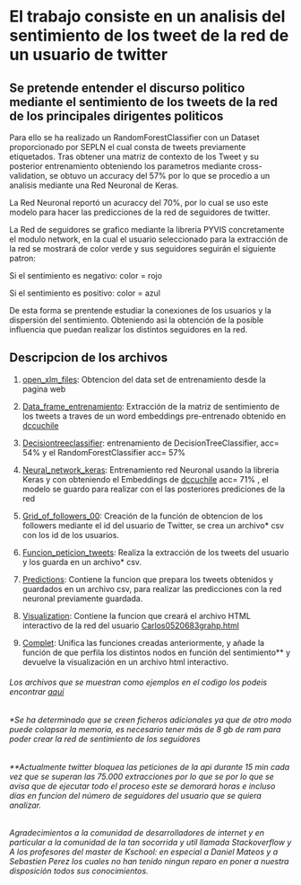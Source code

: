 # El trabajo consiste en un analisis del sentimiento de los tweet de la red de un usuario de twitter

## Se pretende entender el discurso politico mediante el sentimiento de los tweets de la red de los principales dirigentes politicos 

Para ello se ha realizado un RandomForestClassifier con un Dataset proporcionado por SEPLN el cual consta de tweets previamente etiquetados. Tras obtener una matriz de contexto de los Tweet y su posterior entrenamiento obteniendo los parametros mediante cross-validation, se obtuvo un accuracy del 57% por lo que se procedio a un analisis mediante una Red Neuronal de Keras.

La Red Neuronal reportó un acuraccy del 70%, por lo cual se uso este modelo para hacer las predicciones de la red de seguidores de twitter.

 La Red de seguidores se grafico mediante la libreria  PYVIS concretamente el modulo network, en la cual el usuario seleccionado para la extracción de la red se mostrará de color verde y sus seguidores seguirán el siguiente patron: 
 
Si el sentimiento es negativo: color = rojo                                                                                        

Si el sentimiento es positivo: color = azul                                                                                      

De esta forma se prentende estudiar la conexiones de los usuarios y la dispersión del sentimiento. Obteniendo asi la obtención de la posible influencia que puedan realizar los distintos seguidores en la red.

## Descripcion de los archivos 
1. [open_xlm_files](https://github.com/SergioMedBron/-TFM-Analisis-del-discurso-politico-en-Twitter/blob/master/open_xlm_files.ipynb): Obtencion del data set de entrenamiento desde la pagina web 

2. [Data_frame_entrenamiento](https://github.com/SergioMedBron/-TFM-Analisis-del-discurso-politico-en-Twitter/blob/master/Data_frame_entrenamiento.ipynb): Extracción de la matriz de sentimiento de los tweets a traves de un word embeddings pre-entrenado obtenido en  [dccuchile](https://github.com/dccuchile/spanish-word-embeddings) 

3. [Decisiontreeclassifier](https://github.com/SergioMedBron/-TFM-Analisis-del-discurso-politico-en-Twitter/blob/master/decisiontreeclasifier.ipynb): entrenamiento de DecisionTreeClassifier, acc= 54% y el RandomForestClassifier acc= 57%

4. [Neural_network_keras](https://github.com/SergioMedBron/-TFM-Analisis-del-discurso-politico-en-Twitter/blob/master/Neural_network_keras.ipynb): Entrenamiento red Neuronal usando la libreria Keras y con obteniendo el Embeddings de [dccuchile](https://github.com/dccuchile/spanish-word-embeddings) acc= 71% , el modelo se guardo para realizar con el las posteriores prediciones de la red

5. [Grid_of_followers_00](https://github.com/SergioMedBron/-TFM-Analisis-del-discurso-politico-en-Twitter/blob/master/Grid_of_followers_00.ipynb): Creación de la función de obtencion de los followers mediante el id del usuario de Twitter, se crea un archivo* csv con los id de los usuarios. 

6. [Funcion_peticion_tweets](https://github.com/SergioMedBron/-TFM-Analisis-del-discurso-politico-en-Twitter/blob/master/Funcion_peticion_de_tweets.ipynb): Realiza la extracción de los tweets del usuario y los guarda en un archivo* csv.

7. [Predictions](https://github.com/SergioMedBron/-TFM-Analisis-del-discurso-politico-en-Twitter/blob/master/Predictions.ipynb):
Contiene la funcion que prepara los tweets obtenidos y guardados en un archivo csv, para realizar las predicciones con la red neuronal previamente guardada.

8. [Visualization](https://github.com/SergioMedBron/-TFM-Analisis-del-discurso-politico-en-Twitter/blob/master/Visualization.ipynb): Contiene la funcion que creará el archivo HTML interactivo de la red del usuario [Carlos0520683grahp.html](https://github.com/SergioMedBron/-TFM-Analisis-del-discurso-politico-en-Twitter/blob/master/Carlos0520683grahp.html)

9. [Complet](https://github.com/SergioMedBron/-TFM-Analisis-del-discurso-politico-en-Twitter/blob/master/Complet.ipynb): Unifica las funciones creadas anteriormente, y añade la función de que perfila los distintos nodos en función del sentimiento** y devuelve la visualización en un archivo html interactivo.










###### Los archivos que se muestran como ejemplos en el codigo los podeis encontrar [aqui](https://drive.google.com/drive/folders/1sb_kMnyRKRgByDTUeUdGHD6k58ae7sK1?usp=sharing)

###### *Se ha determinado que se creen ficheros adicionales ya que de otro modo puede colapsar la memoria, es necesario tener más de 8 gb de ram para poder crear la red de sentimiento de los seguidores

###### **Actualmente twitter bloquea las peticiones de la api durante 15 min cada vez que se superan las 75.000 extracciones por lo que se por lo que se avisa que de ejecutar todo el proceso este se demorará horas e incluso días en funcion del número de seguidores del usuario que se quiera analizar. 

######  Agradecimientos a la comunidad de desarrolladores de internet y en particular a la comunidad de la tan socorrida y util llamada Stackoverflow y A los profesores del master de Kschool: en especial a Daniel Mateos y a Sebastien Perez los cuales no han tenido ningun reparo en poner a nuestra disposición todos sus conocimientos.
